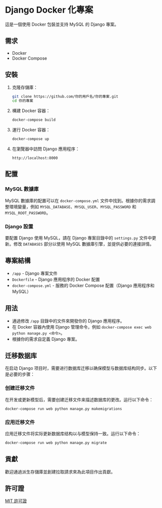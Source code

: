 # Django Docker 化專案

這是一個使用 Docker 包裝並支持 MySQL 的 Django 專案。

## 需求

- Docker
- Docker Compose

## 安裝

1. 克隆存儲庫：

    ```bash
    git clone https://github.com/你的用戶名/你的專案.git
    cd 你的專案
    ```

2. 構建 Docker 容器：

    ```bash
    docker-compose build
    ```

3. 運行 Docker 容器：

    ```bash
    docker-compose up
    ```

4. 在瀏覽器中訪問 Django 應用程序：

    ```
    http://localhost:8000
    ```

## 配置

### MySQL 數據庫

MySQL 數據庫的配置可以在 `docker-compose.yml` 文件中找到。根據你的需求調整環境變量，例如 `MYSQL_DATABASE`、`MYSQL_USER`、`MYSQL_PASSWORD` 和 `MYSQL_ROOT_PASSWORD`。

### Django 設置

要配置 Django 使用 MySQL，請在 Django 專案目錄中的 `settings.py` 文件中更新。修改 `DATABASES` 部分以使用 MySQL 數據庫引擎，並提供必要的連接詳情。

## 專案結構

- `/app` - Django 專案文件
- `Dockerfile` - Django 應用程序的 Docker 配置
- `docker-compose.yml` - 服務的 Docker Compose 配置（Django 應用程序和 MySQL）

## 用法

- 通過修改 `/app` 目錄中的文件來開發你的 Django 應用程序。
- 在 Docker 容器內使用 Django 管理命令，例如 `docker-compose exec web python manage.py <命令>`。
- 根據你的需求自定義 Django 專案。

## 迁移数据库

在启动 Django 项目时，需要进行数据库迁移以确保模型与数据库结构同步。以下是必要的步骤：

### 创建迁移文件

在开发或更新模型后，需要创建迁移文件来描述数据库的更改。运行以下命令：

```bash
docker-compose run web python manage.py makemigrations
```

### 应用迁移文件
应用迁移文件将实际更新数据库结构以与模型保持一致。运行以下命令：
```bash
docker-compose run web python manage.py migrate
```

## 貢獻

歡迎通過派生存儲庫並創建拉取請求來為此項目作出貢獻。

## 許可證

[MIT 許可證](LICENSE)
